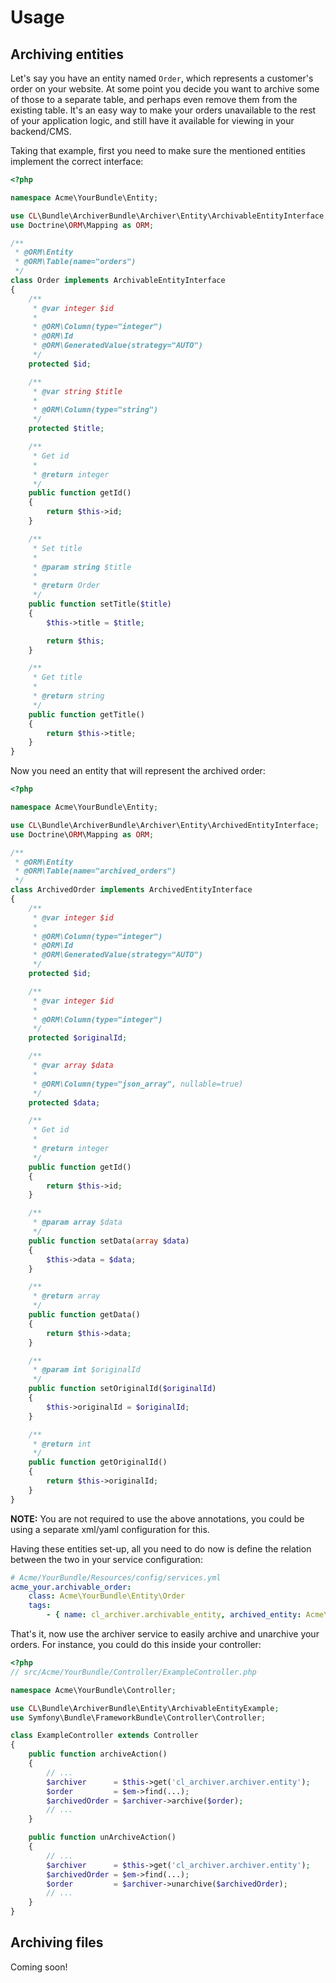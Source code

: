 # Usage

## Archiving entities

Let's say you have an entity named ``Order``, which represents a customer's order on your website.
At some point you decide you want to archive some of those to a separate table, and perhaps even remove them from the existing table.
It's an easy way to make your orders unavailable to the rest of your application logic, and still have it available for viewing in your backend/CMS.

Taking that example, first you need to make sure the mentioned entities implement the correct interface:

```php
<?php

namespace Acme\YourBundle\Entity;

use CL\Bundle\ArchiverBundle\Archiver\Entity\ArchivableEntityInterface;
use Doctrine\ORM\Mapping as ORM;

/**
 * @ORM\Entity
 * @ORM\Table(name="orders")
 */
class Order implements ArchivableEntityInterface
{
    /**
     * @var integer $id
     *
     * @ORM\Column(type="integer")
     * @ORM\Id
     * @ORM\GeneratedValue(strategy="AUTO")
     */
    protected $id;

    /**
     * @var string $title
     *
     * @ORM\Column(type="string")
     */
    protected $title;

    /**
     * Get id
     *
     * @return integer
     */
    public function getId()
    {
        return $this->id;
    }

    /**
     * Set title
     *
     * @param string $title
     *
     * @return Order
     */
    public function setTitle($title)
    {
        $this->title = $title;

        return $this;
    }

    /**
     * Get title
     *
     * @return string
     */
    public function getTitle()
    {
        return $this->title;
    }
}
```

Now you need an entity that will represent the archived order:


```php
<?php

namespace Acme\YourBundle\Entity;

use CL\Bundle\ArchiverBundle\Archiver\Entity\ArchivedEntityInterface;
use Doctrine\ORM\Mapping as ORM;

/**
 * @ORM\Entity
 * @ORM\Table(name="archived_orders")
 */
class ArchivedOrder implements ArchivedEntityInterface
{
    /**
     * @var integer $id
     *
     * @ORM\Column(type="integer")
     * @ORM\Id
     * @ORM\GeneratedValue(strategy="AUTO")
     */
    protected $id;

    /**
     * @var integer $id
     *
     * @ORM\Column(type="integer")
     */
    protected $originalId;

    /**
     * @var array $data
     *
     * @ORM\Column(type="json_array", nullable=true)
     */
    protected $data;

    /**
     * Get id
     *
     * @return integer
     */
    public function getId()
    {
        return $this->id;
    }

    /**
     * @param array $data
     */
    public function setData(array $data)
    {
        $this->data = $data;
    }

    /**
     * @return array
     */
    public function getData()
    {
        return $this->data;
    }

    /**
     * @param int $originalId
     */
    public function setOriginalId($originalId)
    {
        $this->originalId = $originalId;
    }

    /**
     * @return int
     */
    public function getOriginalId()
    {
        return $this->originalId;
    }
}
```

**NOTE:** You are not required to use the above annotations, you could be using a separate xml/yaml configuration for this.

Having these entities set-up, all you need to do now is define the relation between the two in your service configuration:

```yaml
# Acme/YourBundle/Resources/config/services.yml
acme_your.archivable_order:
    class: Acme\YourBundle\Entity\Order
    tags:
        - { name: cl_archiver.archivable_entity, archived_entity: Acme\YourBundle\Entity\ArchivedOrder }
```

That's it, now use the archiver service to easily archive and unarchive your orders.
For instance, you could do this inside your controller:

```php
<?php
// src/Acme/YourBundle/Controller/ExampleController.php

namespace Acme\YourBundle\Controller;

use CL\Bundle\ArchiverBundle\Entity\ArchivableEntityExample;
use Symfony\Bundle\FrameworkBundle\Controller\Controller;

class ExampleController extends Controller
{
    public function archiveAction()
    {
        // ...
        $archiver      = $this->get('cl_archiver.archiver.entity');
        $order         = $em->find(...);
        $archivedOrder = $archiver->archive($order);
        // ...
    }

    public function unArchiveAction()
    {
        // ...
        $archiver      = $this->get('cl_archiver.archiver.entity');
        $archivedOrder = $em->find(...);
        $order         = $archiver->unarchive($archivedOrder);
        // ...
    }
}

```


## Archiving files

Coming soon!
